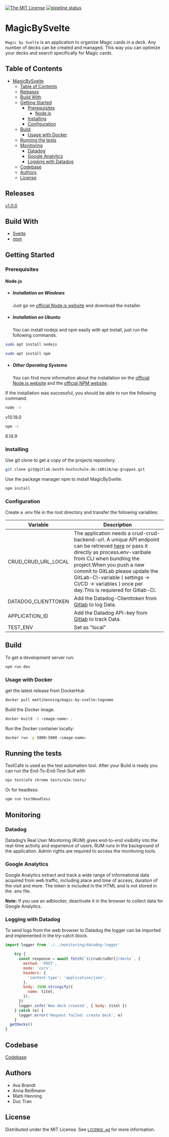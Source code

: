 [![The MIT License](https://img.shields.io/badge/license-MIT-yellowgreen.svg?style=flat-square)](https://gitlab.beuth-hochschule.de/s80116/wp-gruppe1/-/blob/master/LICENSE.md)
[![pipeline status](https://gitlab.beuth-hochschule.de/s80116/wp-gruppe1/badges/master/pipeline.svg)](https://gitlab.beuth-hochschule.de/s80116/wp-gruppe1/-/commits/master)

# MagicBySvelte

`Magic by Svelte` is an application to organize Magic cards in a deck. Any number of decks can be created and managed. This way you can optimize your decks and search specifically for Magic cards.

## Table of Contents

- [MagicBySvelte](#magicbysvelte)
  - [Table of Contents](#table-of-contents)
  - [Releases](#releases)
  - [Build With](#build-with)
  - [Getting Started](#getting-started)
    - [Prerequisites](#prerequisites)
      - [Node.js](#nodejs)
    - [Installing](#installing)
    - [Configuration](#configuration)
  - [Build](#build)
    - [Usage with Docker](#usage-with-docker)
  - [Running the tests](#running-the-tests)
  - [Monitoring](#monitoring)
    - [Datadog](#datadog)
    - [Google Analytics](#google-analytics)
    - [Logging with Datadog](#logging-with-datadog)
  - [Codebase](#codebase)
  - [Authors](#authors)
  - [License](#license)

## Releases

[v1.0.0](https://gitlab.beuth-hochschule.de/s80116/wp-gruppe1/-/tags/v1.0.0)

## Build With

- [Svelte](https://svelte.dev "Svelte's Homepage")
- [npm](https://www.npmjs.com "npm's Homepage")

## Getting Started

### Prerequisites

#### Node.js

- ##### Installation on Windows

  Just go on [official Node.js website](https://nodejs.org/) and download the installer.

- ##### Installation on Ubuntu

  You can install nodejs and npm easily with apt install, just run the following commands.

```bash
sudo apt install nodejs
```

```bash
sudo apt install npm
```

- ##### Other Operating Systems
  You can find more information about the installation on the [official Node.js website](https://nodejs.org/) and the [official NPM website](https://npmjs.org/).

If the installation was successful, you should be able to run the following command.

```bash
node -v
```

v10.19.0

```bash
npm -v
```

6.14.9

### Installing

Use git clone to get a copy of the projects repository.

```bash
git clone git@gitlab.beuth-hochschule.de:s80116/wp-gruppe1.git

```

Use the package manager npm to install MagicBySvelte.

```bash
npm install
```

### Configuration

Create a .env file in the root directory and transfer the following variables:

| Variable            | Description                                                                                                                                                                                                                                                                                                                                                                        |
| ------------------- | ---------------------------------------------------------------------------------------------------------------------------------------------------------------------------------------------------------------------------------------------------------------------------------------------------------------------------------------------------------------------------------- |
| CRUD_CRUD_URL_LOCAL | The application needs a crud-crud-backend-url. A unique API endpoint can be retrieved [here](https://crudcrud.com "CrudCrud's Homepage") or pass it directly as process.env-varibale from CLI when bundling the project.When you push a new commit to GitLab please update the GitLab-CI-variable ( settings -> CI/CD -> variables ) once per day.This is requiered for Gitlab-CI. |
| DATADOG_CLIENTTOKEN | Add the Datadog-Clienttoken from [Gitlab](https://gitlab.beuth-hochschule.de/s80116/wp-gruppe1/-/settings/ci_cd) to log Data.                                                                                                                                                                                                                                                      |
| APPLICATION_ID      | Add the Datadog API-key from [Gitlab](https://gitlab.beuth-hochschule.de/s80116/wp-gruppe1/-/settings/ci_cd) to track Data.                                                                                                                                                                                                                                                        |
| TEST_ENV |  Set as "local"        | 

## Build

To get a development server run:

```bash
npm run dev
```

### Usage with Docker

get the latest release from DockerHub

```bash
docker pull mattihenning/magic-by-svelte:tagname
```

Build the Docker image.

```bash
docker build -t <image-name> .
```

Run the Docker container locally:

```bash
docker run -p 5000:5000 <image-name>
```

## Running the tests

TestCafe is used as the test automation tool. After your Build is ready you can run the End-To-End-Test-Suit with

```bash
npx testcafe chrome tests/e2e-tests/
```

Or for headless:

```bash
npm run testHeadless
```

## Monitoring

### Datadog

Datadog’s Real User Monitoring (RUM) gives end-to-end visibility into the real-time activity and experience of users. RUM runs in the background of the application. Admin rights are required to access the monitoring tools.

### Google Analytics

Google Analytics extract and track a wide range of informational data acquired from web traffic, including place and time of access, duration of the visit and more.
The token is included in the HTML and is not stored in the .env file.

**Note:** If you use an adblocker, deactivate it in the browser to collect data for Google Analytics.

### Logging with Datadog

To send logs from the web browser to Datadog the logger can be imported and implemented in the try-catch block.

```javascript
import logger from './../monitoring/datadog-logger'

    try {
      const response = await fetch(`${crudcrudUrl}/decks`, {
        method: 'POST',
        mode: 'cors',
        headers: {
          'content-type': 'application/json',
        },
        body: JSON.stringify({
          name: titel,
        }),
      })
      logger.info('New deck created', { body: titel })
    } catch (e) {
      logger.error('Request failed: create deck', e)
    }
  getDecks()
}
```

## Codebase
[Codebase](https://gitlab.beuth-hochschule.de/s80116/wp-gruppe1/-/tree/master)

## Authors

- Ava Brandt
- Anna Reißmann
- Matti Henning
- Duc Tran

## License

Distributed under the MIT License. See [`LICENSE.md`](https://github.com/Gelantine-Ritter/aktuelle-webtechnologien-project/blob/master/LICENSE.md) for more information.
